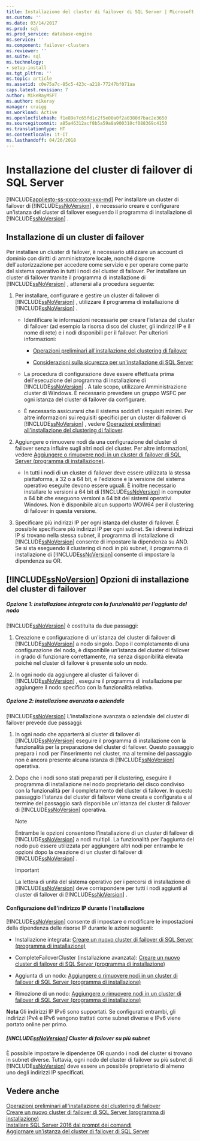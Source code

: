 ```yaml
---
title: Installazione del cluster di failover di SQL Server | Microsoft Docs
ms.custom: ''
ms.date: 03/14/2017
ms.prod: sql
ms.prod_service: database-engine
ms.service: ''
ms.component: failover-clusters
ms.reviewer: ''
ms.suite: sql
ms.technology:
- setup-install
ms.tgt_pltfrm: ''
ms.topic: article
ms.assetid: c0e75a7c-85c5-423c-a218-77247bf071aa
caps.latest.revision: 7
author: MikeRayMSFT
ms.author: mikeray
manager: craigg
ms.workload: Active
ms.openlocfilehash: f1e89e7c65fd1c2f5e00a0f2a0380d7bac2e3650
ms.sourcegitcommit: a85a46312acf8b5a59a8a900310cf088369c4150
ms.translationtype: HT
ms.contentlocale: it-IT
ms.lasthandoff: 04/26/2018
---
```

# <a name="sql-server-failover-cluster-installation"></a>Installazione del cluster di failover di SQL Server
[!INCLUDE[appliesto-ss-xxxx-xxxx-xxx-md](../../../includes/appliesto-ss-xxxx-xxxx-xxx-md.md)]
  Per installare un cluster di failover di [!INCLUDE[ssNoVersion](../../../includes/ssnoversion-md.md)] , è necessario creare e configurare un'istanza del cluster di failover eseguendo il programma di installazione di [!INCLUDE[ssNoVersion](../../../includes/ssnoversion-md.md)] .  
  
## <a name="installing-a-failover-cluster"></a>Installazione di un cluster di failover  
 Per installare un cluster di failover, è necessario utilizzare un account di dominio con diritti di amministratore locale, nonché disporre dell'autorizzazione per accedere come servizio e per operare come parte del sistema operativo in tutti i nodi del cluster di failover. Per installare un cluster di failover tramite il programma di installazione di [!INCLUDE[ssNoVersion](../../../includes/ssnoversion-md.md)] , attenersi alla procedura seguente:  
  
1.  Per installare, configurare e gestire un cluster di failover di [!INCLUDE[ssNoVersion](../../../includes/ssnoversion-md.md)] , utilizzare il programma di installazione di [!INCLUDE[ssNoVersion](../../../includes/ssnoversion-md.md)] .  
  
    -   Identificare le informazioni necessarie per creare l'istanza del cluster di failover (ad esempio la risorsa disco del cluster, gli indirizzi IP e il nome di rete) e i nodi disponibili per il failover. Per ulteriori informazioni:  
  
        -   [Operazioni preliminari all'installazione del clustering di failover](../../../sql-server/failover-clusters/install/before-installing-failover-clustering.md)  
  
        -   [Considerazioni sulla sicurezza per un'installazione di SQL Server](../../../sql-server/install/security-considerations-for-a-sql-server-installation.md)  
  
    -   La procedura di configurazione deve essere effettuata prima dell'esecuzione del programma di installazione di [!INCLUDE[ssNoVersion](../../../includes/ssnoversion-md.md)] . A tale scopo, utilizzare Amministrazione cluster di Windows. È necessario prevedere un gruppo WSFC per ogni istanza del cluster di failover da configurare.  
  
    -   È necessario assicurarsi che il sistema soddisfi i requisiti minimi. Per altre informazioni sui requisiti specifici per un cluster di failover di [!INCLUDE[ssNoVersion](../../../includes/ssnoversion-md.md)] , vedere [Operazioni preliminari all'installazione del clustering di failover](../../../sql-server/failover-clusters/install/before-installing-failover-clustering.md).  
  
2.  Aggiungere o rimuovere nodi da una configurazione del cluster di failover senza influire sugli altri nodi del cluster. Per altre informazioni, vedere [Aggiungere o rimuovere nodi in un cluster di failover di SQL Server &#40;programma di installazione&#41;](../../../sql-server/failover-clusters/install/add-or-remove-nodes-in-a-sql-server-failover-cluster-setup.md).  
  
    -   In tutti i nodi di un cluster di failover deve essere utilizzata la stessa piattaforma, a 32 o a 64 bit, e l'edizione e la versione del sistema operativo eseguite devono essere uguali. È inoltre necessario installare le versioni a 64 bit di [!INCLUDE[ssNoVersion](../../../includes/ssnoversion-md.md)] in computer a 64 bit che eseguono versioni a 64 bit dei sistemi operativi Windows. Non è disponibile alcun supporto WOW64 per il clustering di failover in questa versione.  
  
3.  Specificare più indirizzi IP per ogni istanza del cluster di failover. È possibile specificare più indirizzi IP per ogni subnet. Se i diversi indirizzi IP si trovano nella stessa subnet, il programma di installazione di [!INCLUDE[ssNoVersion](../../../includes/ssnoversion-md.md)] consente di impostare la dipendenza su AND. Se si sta eseguendo il clustering di nodi in più subnet, il programma di installazione di [!INCLUDE[ssNoVersion](../../../includes/ssnoversion-md.md)] consente di impostare la dipendenza su OR.  
  
## <a name="includessnoversionincludesssnoversion-mdmd-failover-cluster-installation-options"></a>[!INCLUDE[ssNoVersion](../../../includes/ssnoversion-md.md)] Opzioni di installazione del cluster di failover  
  
##### <a name="option-1-integrated-installation-with-add-node"></a>Opzione 1: installazione integrata con la funzionalità per l'aggiunta del nodo  
 [!INCLUDE[ssNoVersion](../../../includes/ssnoversion-md.md)] è costituita da due passaggi:  
  
1.  Creazione e configurazione di un'istanza del cluster di failover di [!INCLUDE[ssNoVersion](../../../includes/ssnoversion-md.md)] a nodo singolo. Dopo il completamento di una configurazione del nodo, è disponibile un'istanza del cluster di failover in grado di funzionare correttamente, ma senza disponibilità elevata poiché nel cluster di failover è presente solo un nodo.  
  
2.  In ogni nodo da aggiungere al cluster di failover di [!INCLUDE[ssNoVersion](../../../includes/ssnoversion-md.md)] , eseguire il programma di installazione per aggiungere il nodo specifico con la funzionalità relativa.  
  
##### <a name="option-2-advancedenterprise-installation"></a>Opzione 2: installazione avanzata o aziendale  
 [!INCLUDE[ssNoVersion](../../../includes/ssnoversion-md.md)] L'installazione avanzata o aziendale del cluster di failover prevede due passaggi:  
  
1.  In ogni nodo che apparterrà al cluster di failover di [!INCLUDE[ssNoVersion](../../../includes/ssnoversion-md.md)] eseguire il programma di installazione con la funzionalità per la preparazione del cluster di failover. Questo passaggio prepara i nodi per l'inserimento nel cluster, ma al termine del passaggio non è ancora presente alcuna istanza di [!INCLUDE[ssNoVersion](../../../includes/ssnoversion-md.md)] operativa.  
  
2.  Dopo che i nodi sono stati preparati per il clustering, eseguire il programma di installazione nel nodo proprietario del disco condiviso con la funzionalità per il completamento del cluster di failover. In questo passaggio l'istanza del cluster di failover viene creata e configurata e al termine del passaggio sarà disponibile un'istanza del cluster di failover di [!INCLUDE[ssNoVersion](../../../includes/ssnoversion-md.md)] operativa.  
  
    > [!NOTE]  
    >  Entrambe le opzioni consentono l'installazione di un cluster di failover di [!INCLUDE[ssNoVersion](../../../includes/ssnoversion-md.md)] a nodi multipli. La funzionalità per l'aggiunta del nodo può essere utilizzata per aggiungere altri nodi per entrambe le opzioni dopo la creazione di un cluster di failover di [!INCLUDE[ssNoVersion](../../../includes/ssnoversion-md.md)] .  
  
    > [!IMPORTANT]  
    >  La lettera di unità del sistema operativo per i percorsi di installazione di [!INCLUDE[ssNoVersion](../../../includes/ssnoversion-md.md)] deve corrispondere per tutti i nodi aggiunti al cluster di failover di [!INCLUDE[ssNoVersion](../../../includes/ssnoversion-md.md)] .  
  
#### <a name="ip-address-configuration-during-setup"></a>Configurazione dell'indirizzo IP durante l'installazione  
 [!INCLUDE[ssNoVersion](../../../includes/ssnoversion-md.md)] consente di impostare o modificare le impostazioni della dipendenza delle risorse IP durante le azioni seguenti:  
  
-   Installazione integrata: [Creare un nuovo cluster di failover di SQL Server &#40;programma di installazione&#41;](../../../sql-server/failover-clusters/install/create-a-new-sql-server-failover-cluster-setup.md)  
  
-   CompleteFailoverCluster (installazione avanzata): [Creare un nuovo cluster di failover di SQL Server &#40;programma di installazione&#41;](../../../sql-server/failover-clusters/install/create-a-new-sql-server-failover-cluster-setup.md)  
  
-   Aggiunta di un nodo: [Aggiungere o rimuovere nodi in un cluster di failover di SQL Server &#40;programma di installazione&#41;](../../../sql-server/failover-clusters/install/add-or-remove-nodes-in-a-sql-server-failover-cluster-setup.md)  
  
-   Rimozione di un nodo: [Aggiungere o rimuovere nodi in un cluster di failover di SQL Server &#40;programma di installazione&#41;](../../../sql-server/failover-clusters/install/add-or-remove-nodes-in-a-sql-server-failover-cluster-setup.md)  
  
 **Nota** Gli indirizzi IP IPv6 sono supportati.  Se configurati entrambi, gli indirizzi IPv4 e IPv6 vengono trattati come subnet diverse e IPv6 viene portato online per primo.  
  
##### <a name="includessnoversionincludesssnoversion-mdmd-multi-subnet-failover-cluster"></a>[!INCLUDE[ssNoVersion](../../../includes/ssnoversion-md.md)] Cluster di failover su più subnet  
 È possibile impostare le dipendenze OR quando i nodi del cluster si trovano in subnet diverse. Tuttavia, ogni nodo del cluster di failover su più subnet di [!INCLUDE[ssNoVersion](../../../includes/ssnoversion-md.md)] deve essere un possibile proprietario di almeno uno degli indirizzi IP specificati.  
  
## <a name="see-also"></a>Vedere anche  
 [Operazioni preliminari all'installazione del clustering di failover](../../../sql-server/failover-clusters/install/before-installing-failover-clustering.md)   
 [Creare un nuovo cluster di failover di SQL Server &#40;programma di installazione&#41;](../../../sql-server/failover-clusters/install/create-a-new-sql-server-failover-cluster-setup.md)   
 [Installare SQL Server 2016 dal prompt dei comandi](../../../database-engine/install-windows/install-sql-server-2016-from-the-command-prompt.md)   
 [Aggiornare un'istanza del cluster di failover di SQL Server](../../../sql-server/failover-clusters/windows/upgrade-a-sql-server-failover-cluster-instance.md)  
  
  
